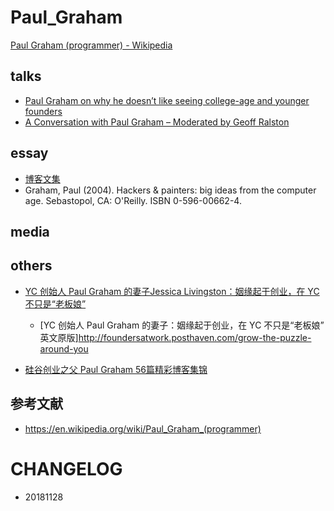 # Paul_Graham

[Paul Graham (programmer) - Wikipedia](https://en.wikipedia.org/wiki/Paul_Graham_(programmer))


## talks

- [Paul Graham on why he doesn’t like seeing college-age and younger founders](https://techcrunch.com/2018/09/01/paul-graham-on-why-he-doesnt-like-seeing-college-age-and-younger-founders/)
- [A Conversation with Paul Graham – Moderated by Geoff Ralston](https://blog.ycombinator.com/a-conversation-with-paul-graham-moderated-by-geoff-ralston/)

## essay

- [博客文集](http://www.paulgraham.com/articles.html)
- Graham, Paul (2004). Hackers & painters: big ideas from the computer age. Sebastopol, CA: O'Reilly. ISBN 0-596-00662-4.


## media

## others

- [YC 创始人 Paul Graham 的妻子Jessica Livingston：姻缘起于创业，在 YC 不只是“老板娘”](https://baijiahao.baidu.com/s?id=1606125400741064457&wfr=spider&for=pc&isFailFlag=1)
  - [YC 创始人 Paul Graham 的妻子：姻缘起于创业，在 YC 不只是“老板娘” 英文原版]http://foundersatwork.posthaven.com/grow-the-puzzle-around-you
  
- [硅谷创业之父 Paul Graham 56篇精彩博客集锦](https://36kr.com/p/5043113.html)

## 参考文献

- https://en.wikipedia.org/wiki/Paul_Graham_(programmer)

# CHANGELOG

- 20181128
